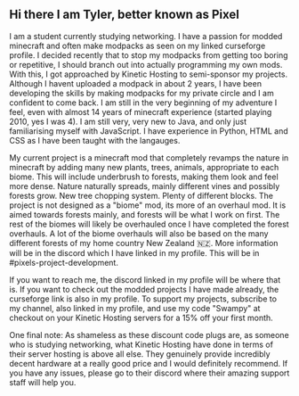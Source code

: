 ## Hi there I am Tyler, better known as Pixel
I am a student currently studying networking. 
I have a passion for modded minecraft and often make modpacks as seen on my linked curseforge profile.
I decided recently that to stop my modpacks from getting too boring or repetitive, I should branch out into actually programming my own mods.
With this, I got approached by Kinetic Hosting to semi-sponsor my projects.
Although I havent uploaded a modpack in about 2 years, I have been developing the skills by making modpacks for my private circle and I am confident to come back.
I am still in the very beginning of my adventure I feel, even with almost 14 years of minecraft experience (started playing 2010, yes I was 4).
I am still very, very new to Java, and only just familiarising myself with JavaScript. I have experience in Python, HTML and CSS as I have been taught with the langauges.

My current project is a minecraft mod that completely revamps the nature in minecraft by adding many new plants, trees, animals, appropriate to each biome.
This will include underbrush to forests, making them look and feel more dense.
Nature naturally spreads, mainly different vines and possibly forests grow.
New tree chopping system.
Plenty of different blocks.
The project is not designed as a "biome" mod, its more of an overhaul mod. It is aimed towards forests mainly, and forests will be what I work on first.
The rest of the biomes will likely be overhauled once I have completed the forest overhauls.
A lot of the biome overhauls will also be based on the many different forests of my home country New Zealand 🇳🇿.
More information will be in the discord which I have linked in my profile. This will be in #pixels-project-development.

If you want to reach me, the discord linked in my profile will be where that is.
If you want to check out the modded projects I have made already, the curseforge link is also in my profile.
To support my projects, subscribe to my channel, also linked in my profile, and use my code "Swampy" at checkout on your Kinetic Hosting servers for a 15% off your first month. 

One final note:
As shameless as these discount code plugs are, as someone who is studying networking, what Kinetic Hosting have done in terms of their server hosting is above all else. They genuinely provide incredibly decent
hardware at a really good price and I would definitely recommend. If you have any issues, please go to their discord where their amazing support staff will help you. 
